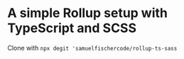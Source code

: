# A simple Rollup setup with TypeScript and SCSS

Clone with `npx degit 'samuelfischercode/rollup-ts-sass`
